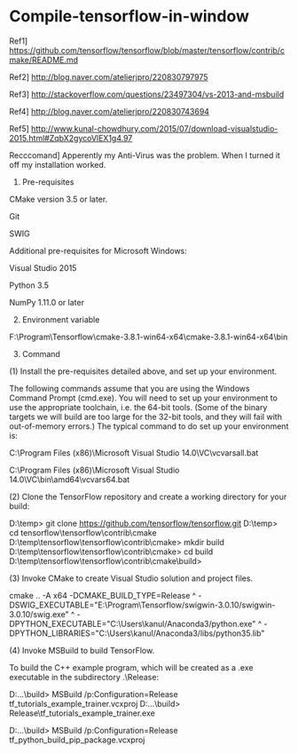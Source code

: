 # Compile-tensorflow-in-window

Ref1] https://github.com/tensorflow/tensorflow/blob/master/tensorflow/contrib/cmake/README.md

Ref2] http://blog.naver.com/atelierjpro/220830797975

Ref3] http://stackoverflow.com/questions/23497304/vs-2013-and-msbuild

Ref4] http://blog.naver.com/atelierjpro/220830743694

Ref5] http://www.kunal-chowdhury.com/2015/07/download-visualstudio-2015.html#ZqbX2gycoVlEX1g4.97

Recccomand] Apperently my Anti-Virus was the problem. When I turned it off my installation worked.

1. Pre-requisites

CMake version 3.5 or later.

Git

SWIG

Additional pre-requisites for Microsoft Windows:

Visual Studio 2015

Python 3.5

NumPy 1.11.0 or later

2. Environment variable

F:\Program\Tensorflow\cmake-3.8.1-win64-x64\cmake-3.8.1-win64-x64\bin

3. Command

(1) Install the pre-requisites detailed above, and set up your environment.

The following commands assume that you are using the Windows Command Prompt (cmd.exe). You will need to set up your environment to use the appropriate toolchain, i.e. the 64-bit tools. (Some of the binary targets we will build are too large for the 32-bit tools, and they will fail with out-of-memory errors.) The typical command to do set up your environment is:

C:\Program Files (x86)\Microsoft Visual Studio 14.0\VC\vcvarsall.bat

C:\Program Files (x86)\Microsoft Visual Studio 14.0\VC\bin\amd64\vcvars64.bat

(2) Clone the TensorFlow repository and create a working directory for your build:

D:\temp> git clone https://github.com/tensorflow/tensorflow.git
D:\temp> cd tensorflow\tensorflow\contrib\cmake
D:\temp\tensorflow\tensorflow\contrib\cmake> mkdir build
D:\temp\tensorflow\tensorflow\contrib\cmake> cd build
D:\temp\tensorflow\tensorflow\contrib\cmake\build>

(3) Invoke CMake to create Visual Studio solution and project files.

cmake .. -A x64 -DCMAKE_BUILD_TYPE=Release ^
-DSWIG_EXECUTABLE="E:\Program\Tensorflow/swigwin-3.0.10/swigwin-3.0.10/swig.exe" ^
-DPYTHON_EXECUTABLE="C:\Users\kanul/Anaconda3/python.exe" ^
-DPYTHON_LIBRARIES="C:\Users\kanul/Anaconda3/libs/python35.lib"

(4) Invoke MSBuild to build TensorFlow.

To build the C++ example program, which will be created as a .exe executable in the subdirectory .\Release:

D:\...\build> MSBuild /p:Configuration=Release tf_tutorials_example_trainer.vcxproj
D:\...\build> Release\tf_tutorials_example_trainer.exe

D:\...\build> MSBuild /p:Configuration=Release tf_python_build_pip_package.vcxproj
